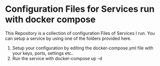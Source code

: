 Configuration Files for Services run with docker compose
========================================================

This Repository is a collection of configuration Files of Services I run.
You can setup a service by using one of the folders provided here. 

1. Setup your configuration by editing the docker-compose.yml file with your keys, ports, settings etc..
2. Run the service with docker-compose up -d
